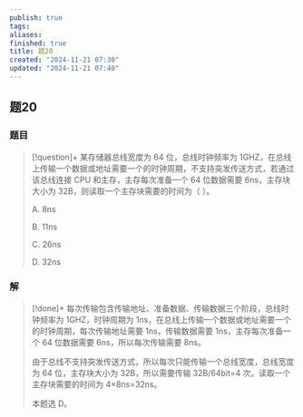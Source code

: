 ```yaml
---
publish: true
tags: 
aliases: 
finished: true
title: 题20
created: "2024-11-21 07:30"
updated: "2024-11-21 07:40"
---
```

## 题20
### 题目
> [!question]+
> 某存储器总线宽度为 64 位，总线时钟频率为 1GHZ，在总线上传输一个数据或地址需要一个的时钟周期，不支持突发传送方式，若通过该总线连接 CPU 和主存，主存每次准备一个 64 位数据需要 6ns，主存块大小为 32B，则读取一个主存块需要的时间为（ ）。
> 
> A. 8ns
> 
> B. 11ns
> 
> C. 26ns
> 
> D. 32ns
### 解
> [!done]+
> 每次传输包含传输地址、准备数据、传输数据三个阶段，总线时钟频率为 1GHZ，时钟周期为 1ns，在总线上传输一个数据或地址需要一个的时钟周期，每次传输地址需要 1ns，传输数据需要 1ns，主存每次准备一个 64 位数据需要 6ns，所以每次传输需要 8ns。
> 
> 由于总线不支持突发传送方式，所以每次只能传输一个总线宽度，总线宽度为 64 位，主存块大小为 32B，所以需要传输 32B/64bit=4 次。读取一个主存块需要的时间为 4×8ns=32ns。
> 
> 本题选 D。